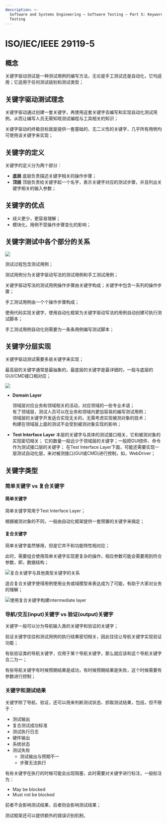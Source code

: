 ```yaml
---
description: >-
  Software and Systems Engineering — Software Testing — Part 5: Keyword-Driven
  Testing
---
```


# ISO/IEC/IEEE 29119-5

## 概念

关键字驱动测试是一种测试用例的编写方法，无论是手工测试还是自动化，它均适用；它适用于任何测试级别和测试类型；

## 关键字驱动测试理念

关键字驱动通过创建一套关键字，再使用这套关键字去编写和实现自动化测试用例，从而让编写人员无需知晓测试编程与工具相关的知识；

关键字驱动的终极目标就是提供一套基础的、无二义性的关键字，几乎所有用例均可使用该关键字来实现；

## 关键字的定义

关键字的定义分为两个部分：

* **底层** 底层负责描述关键字相关的操作步骤；
* **顶层** 顶层负责给关键字起一个名字，表示关键字对应的测试步骤，并且列出关键字相关的输入参数；

## 关键字的优点

* 歧义更少，更容易理解；
* 模块化，用例不受操作步骤变化的影响；

## 关键字测试中各个部分的关系

![](../../../.gitbook/assets/image%20%28117%29.png)

测试过程包含测试用例；

测试用例分为关键字驱动写法的测试用例和手工测试用例；

关键字驱动写法的测试用例操作步骤由关键字构成；关键字中包含一系列的操作步骤；

手工测试用例由一个个操作步骤构成；

使用代码实现关键字，使用自动化框架为关键字驱动写法的用例自动创建可执行测试脚本；

手工测试用例自动化则需要为一条条用例编写测试脚本；

## 关键字分层实现

关键字驱动测试需要多层关键字来实现；

最高层的关键字通常是最抽象的，最底层的关键字是最详细的，一般与底层的GUI/CMD接口相对应；

![](../../../.gitbook/assets/image%20%28120%29.png)

* **Domain Layer**

  领域层对应业务和领域相关的活动，对应领域的一些专业术语；  
  有了领域层，测试人员可以在业务和领域内更加容易的编写测试用例；  
  领域层的关键字开发适合实现无关的，无需考虑实现被测对象的技术；  
  构建在领域层上面的测试不会受到被测对象实现的影响；

* **Test Interface Layer** 本层的关键字与具体的测试接口相关，它和被测对象的实现密切相关； 它的数量一般远少于领域层的关键字；一般把GUI控件、命令作为测试接口层的关键字； 在Test Interface Layer下面，可能还需要实现一层测试自动化层，来对被测接口\(GUI或CMD\)进行控制，如，WebDriver；

## 关键字类型

### 简单关键字 vs 复合关键字

#### 简单关键字

简单关键字常用于Test Interface Layer；

根据被测对象的不同，一般由自动化框架提供一套预置的关键字来搞定；

#### 复合关键字

简单关键字虽然够用，但是它并不和功能特性相对应；

此时，需要组合使用简单关键字实现更复杂的操作，相应参数可能会需要用到符合参数，即，数据结构；

![&#x590D;&#x5408;&#x5173;&#x952E;&#x5B57;&#x4E0E;&#x5176;&#x4ED6;&#x7C7B;&#x578B;&#x5173;&#x952E;&#x5B57;&#x7684;&#x5173;&#x7CFB;](../../../.gitbook/assets/image%20%28133%29.png)

适合复合关键字使得用例使用业务或域模型来表达成为了可能，有助于大家对业务的理解；

![&#x4F7F;&#x7528;&#x590D;&#x5408;&#x5173;&#x952E;&#x5B57;&#x6784;&#x5EFA;intermediate layer](../../../.gitbook/assets/image%20%28132%29.png)

### 导航/交互\(input\)关键字 vs 验证\(output\)关键字

关键字一般可以分为导航输入类的关键字和验证的关键字；

验证关键字往往和测试用例的执行结果密切相关，因此往往让导航关键字实现验证功能；

有些验证类的导航关键字，仅用于某个导航关键字，那么就应该和这个导航关键字合二为一；

有些导航关键字有时候预期结果是成功，有时候预期结果是失败，这个时候需要有参数进行控制；

### 关键字和测试结果

关键字除了导航、验证，还可以用来判断测试状态、抓取测试结果，包括，但不限于：

* 测试输出
* 复合测试成功标准
* 测试执行日志
* 硬件输出
* 系统状态
* 测试失败
  * 测试输出与预期不一
  * 步骤无法执行

有些关键字在执行的时候可能会出现阻塞，此时需要对关键字进行标注，一般标注为：

* May be blocked
* Must not be blocked

前者不会影响测试结果，后者则会影响测试结果；

测试框架还可以提供额外的错误识别机制，








